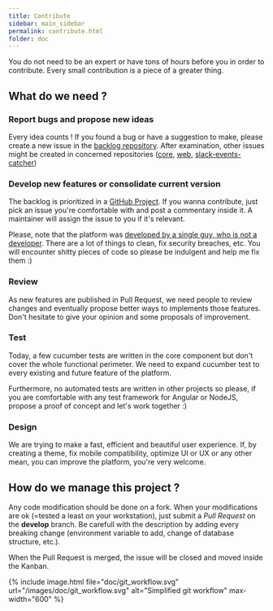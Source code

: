 ```yaml
---
title: Contribute
sidebar: main_sidebar
permalink: contribute.html
folder: doc
---
```


You do not need to be an expert or have tons of hours before you in order to contribute. Every small contribution is a piece of a greater thing.

## What do we need ?

### Report bugs and propose new ideas

Every idea counts ! If you found a bug or have a suggestion to make, please create a new issue in the [backlog repository](https://github.com/les-projets-cagnottes/backlog/issues). After examination, other issues might be created in concerned repositories ([core](https://github.com/les-projets-cagnottes/core/issues), [web](https://github.com/les-projets-cagnottes/web/issues), [slack-events-catcher](https://github.com/les-projets-cagnottes/slack-events-catcher/issues))

### Develop new features or consolidate current version

The backlog is prioritized in a [GitHub Project](https://github.com/orgs/les-projets-cagnottes/projects/6). If you wanna contribute, just pick an issue you're comfortable with and post a commentary inside it. A maintainer will assign the issue to you if it's relevant. 

Please, note that the platform was [developed by a single guy, who is not a developer](https://www.youtube.com/watch?v=MYZ67-Sh7kM). There are a lot of things to clean, fix security breaches, etc. You will encounter shitty pieces of code so please be indulgent and help me fix them :)

### Review

As new features are published in Pull Request, we need people to review changes and eventually propose better ways to implements those features. Don't hesitate to give your opinion and some proposals of improvement.

### Test

Today, a few cucumber tests are written in the core component but don't cover the whole functional perimeter. We need to expand cucumber test to every existing and future feature of the platform.

Furthermore, no automated tests are written in other projects so please, if you are comfortable with any test framework for Angular or NodeJS, propose a proof of concept and let's work together :)

### Design

We are trying to make a fast, efficient and beautiful user experience. If, by creating a theme, fix mobile compatibility, optimize UI or UX or any other mean, you can improve the platform, you're very welcome.

## How do we manage this project ?

Any code modification should be done on a fork. When your modifications are ok (=tested a least on your workstation), just submit a *Pull Request* on the **develop** branch. Be carefull with the description by adding every breaking change (environment variable to add, change of database structure, etc.).

When the Pull Request is merged, the issue will be closed and moved inside the Kanban.

{% include image.html file="doc/git_workflow.svg" url="/images/doc/git_workflow.svg" alt="Simplified git workflow" max-width="600" %}
